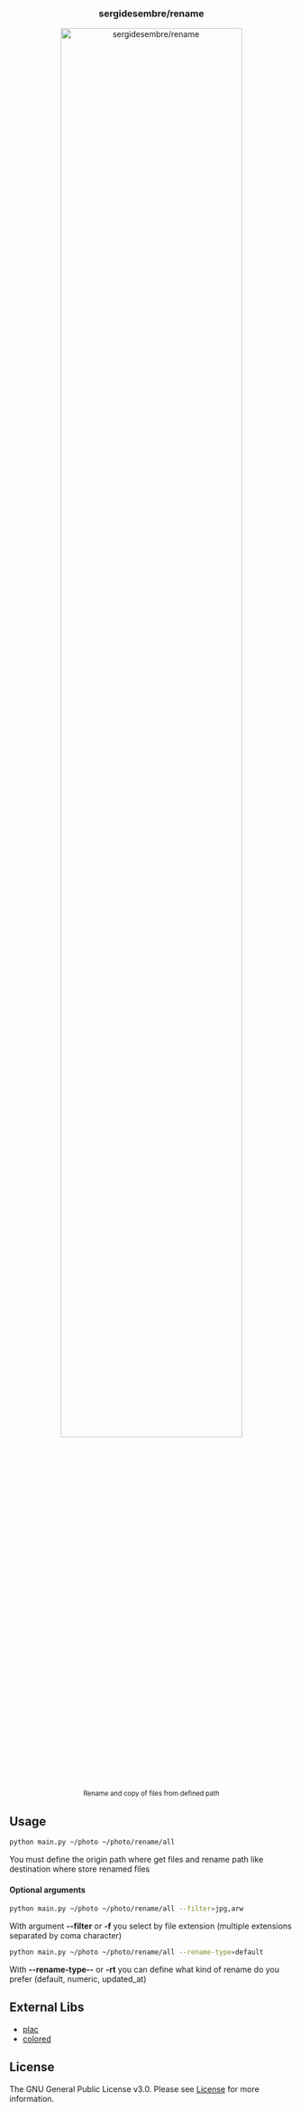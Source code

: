 <h3 align="center">
    sergidesembre/rename
</h3>
<p align="center">
  <img src="https://user-images.githubusercontent.com/23048749/71590293-2f45a100-2b28-11ea-9ca5-78bb4575852f.gif" alt="sergidesembre/rename" width="80%">
  <br>
  <sub>Rename and copy of files from defined path</sub>
</p>

## Usage
```bash
python main.py ~/photo ~/photo/rename/all
```
You must define the origin path where get files and rename path like destination where store renamed files

#### Optional arguments
```bash
python main.py ~/photo ~/photo/rename/all --filter=jpg,arw
```
With argument **--filter** or **-f** you select by file extension (multiple extensions separated by coma character)
```bash
python main.py ~/photo ~/photo/rename/all --rename-type=default
```
With **--rename-type--** or **-rt** you can define what kind of rename do you prefer (default, numeric, updated_at)

## External Libs
* [plac](https://pypi.org/project/plac/)
* [colored](https://pypi.org/project/colored/)

## License
The GNU General Public License v3.0. Please see [License](LICENSE) for more information.